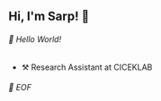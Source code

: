 ## Hi, I'm Sarp! :wave:
###### 💾 Hello World!
- :hammer_and_pick: Research Assistant at CICEKLAB
###### 💾 EOF
<!---
asyncs/asyncs is a ✨ special ✨ repository because its `README.md` (this file) appears on your GitHub profile.
You can click the Preview link to take a look at your changes.
--->
